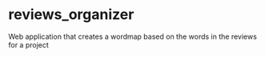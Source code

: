 # reviews_organizer
Web application that creates a wordmap based on the words in the reviews for a project
